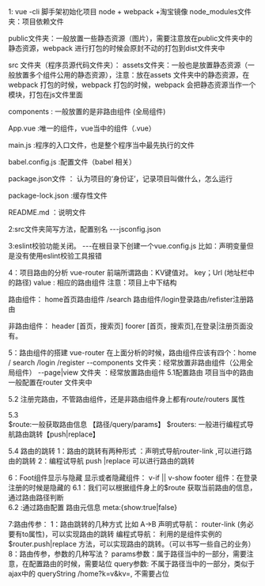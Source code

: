 1: vue -cli 脚手架初始化项目
node + webpack +淘宝镜像
node_modules文件夹：项目依赖文件

public文件夹：一般放置一些静态资源（图片），需要注意放在public文件夹中的静态资源，webpack 进行打包的时候会原封不动的打包到dist文件夹中

src 文件夹（程序员源代码文件夹）：
  assets文件夹：一般也是放置静态资源（一般放置多个组件公用的静态资源），注意：放在assets 文件夹中的静态资源，在webpack 打包的时候，webpack
  打包的时候，webpack 会把静态资源当作一个模块，打包在js文件里面

  components : 一般放置的是非路由组件 (全局组件)

  App.vue :唯一的组件，vue当中的组件（.vue）

  main.js :程序的入口文件，也是整个程序当中最先执行的文件

babel.config.js :配置文件（babel 相关）

package.json文件 ： 认为项目的‘身份证’，记录项目叫做什么，怎么运行

package-lock.json  :缓存性文件

README.md  ：说明文件

2:src文件夹简写方法，配置别名 ---jsconfig.json

3:eslint校验功能关闭。
  ---在根目录下创建一个vue.config.js 
  比如：声明变量但是没有使用eslint校验工具报错


4：项目路由的分析
  vue-router
  前端所谓路由：KV键值对。
  key；Url (地址栏中的路径)
  value : 相应的路由组件
  注意：项目上中下结构

 路由组件：
 home首页路由组件 /search 路由组件/login登录路由/refister注册路由

 非路由组件：
 header [首页，搜索页]
 foorer [首页，搜索页],在登录|注册页面没有。


 5：路由组件的搭建
 vue-router
 在上面分析的时候，路由组件应该有四个：home / search /login /register
 --components 文件夹：经常放置非路由组件（公用全局组件）
 --page|view  文件夹 ：经常放置路由组件
 5.1配置路由
 项目当中的路由一般配置在router 文件夹中

 5.2 注册完路由，不管路由组件，还是非路由组件身上都有$route /$routers 属性

 5.3  
  $route:一般获取路由信息 【路径/query/params】
  $routers: 一般进行编程式导航路由跳转【push|replace】

 5.4 路由的跳转
  1：路由的跳转有两种形式 ：声明式导航router-link ,可以进行路由的跳转
  2：编程试导航 push |replace 可以进行路由的跳转

6：Foot组件显示与隐藏 
  显示或者隐藏组件： v-if ||  v-show
  footer 组件：在登录注册的时候是隐藏的
 6.1：我们可以根据组件身上的$route 获取当前路由的信息，通过路由路径判断  
 6.2 :通过路由配置 路由元信息 meta:{show:true|false} 

7:路由传参：
  1：路由跳转的几种方式
   比如 A->B
   声明式导航： router-link (务必要有to属性)，可以实现路由的跳转
   编程式导航： 利用的是组件实例的  $router.push|replace 方法，可以实现路由的跳转。（可以书写一些自己的业务）
8：路由传参，参数的几种写法？
 params参数：属于路径当中的一部分，需要注意，在配置路由的时候，需要站位
 query参数: 不属于路径当中的一部分，类似于ajax中的 queryString /home?k=v&kv=,  不需要占位
      



  





  

